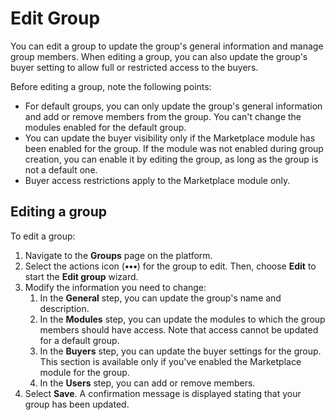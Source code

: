 # Edit Group

You can edit a group to update the group's general information and manage group members. When editing a group, you can also update the group's buyer setting to allow full or restricted access to the buyers.

Before editing a group, note the following points:

* For default groups, you can only update the group's general information and add or remove members from the group. You can't change the modules enabled for the default group.
* You can update the buyer visibility only if the Marketplace module has been enabled for the group. If the module was not enabled during group creation, you can enable it by editing the group, as long as the group is not a default one.
* &#x20;Buyer access restrictions apply to the Marketplace module only.

## Editing a group

To edit a group:

1. Navigate to the **Groups** page on the platform.
2. Select the actions icon (**•••**) for the group to edit. Then, choose **Edit** to start the **Edit group** wizard.
3. Modify the information you need to change:
   1. In the **General** step, you can update the group's name and description.
   2. In the **Modules** step, you can update the modules to which the group members should have access. Note that access cannot be updated for a default group.
   3. In the **Buyers** step, you can update the buyer settings for the group. This section is available only if you've enabled the Marketplace module for the group.
   4. In the **Users** step, you can add or remove members.&#x20;
4. Select **Save**. A confirmation message is displayed stating that your group has been updated.
